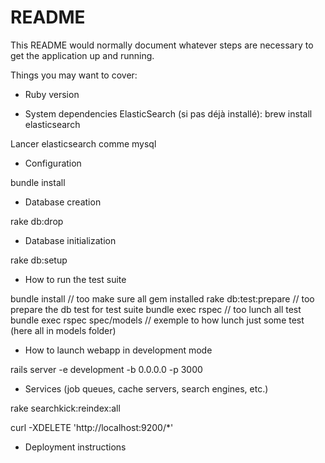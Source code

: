 # README

This README would normally document whatever steps are necessary to get the
application up and running.

Things you may want to cover:

* Ruby version

* System dependencies
ElasticSearch (si pas déjà installé):
brew install elasticsearch

Lancer elasticsearch comme mysql

* Configuration

bundle install

* Database creation

rake db:drop


* Database initialization

rake db:setup


* How to run the test suite

bundle install // too make sure all gem installed
rake db:test:prepare // too prepare the db test for test suite
bundle exec rspec // too lunch all test
bundle exec rspec spec/models // exemple to how lunch just some test (here all in models folder)

* How to launch webapp in development mode

rails server -e development -b 0.0.0.0 -p 3000

* Services (job queues, cache servers, search engines, etc.)

rake searchkick:reindex:all

curl -XDELETE 'http://localhost:9200/*'

* Deployment instructions
